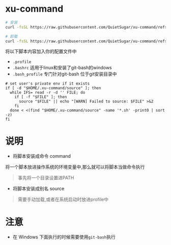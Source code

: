 # xu-command

```bash
# 安装
curl -fsSL https://raw.githubusercontent.com/QuietSugar/xu-command/refs/heads/debug/install.sh | sudo bash

# 卸载
curl -fsSL https://raw.githubusercontent.com/QuietSugar/xu-command/refs/heads/debug/install.sh | sudo bash -s -- uninstall
```

将以下脚本内容加入你的配置文件中
- `.profile`
- `.bashrc` 适用于linux和安装了git-bash的windows
- `.bash_profile` 专门针对git-bash 位于git安装目录中

```shell
# set user's private env if it exists
if [ -d "$HOME/.xu-command/source" ]; then
  while IFS= read -r -d '' FILE; do
    if [ -f "$FILE" ]; then
      source "$FILE" || echo "[WARN] Failed to source: $FILE" >&2
    fi
  done < <(find "$HOME/.xu-command/source" -name '*.sh' -print0 | sort -z)
fi
```


# 说明

- 将脚本安装成命令 command

将一个脚本放进操作系统的环境变量中,那么就可以将脚本当做命令执行
> 事先将一个目录设置进PATH

- 将脚本安装成别名 source
> 需要手动加载,或者在系统启动时放进profile中

# 注意

- 在 Windows 下面执行的时候需要使用`git-bash`执行

